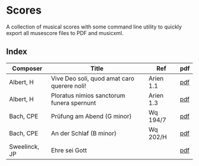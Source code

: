 # Scores

A collection of musical scores with some command line utility to quickly export all musescore files to PDF and musicxml.



## Index

| Composer | Title | Ref | pdf |
|---|---|---|---|
| Albert, H | Vive Deo soli, quod amat caro querere noli! | Arien 1.1 | [pdf](scores/albert_h/albert_h-arien-1_01/albert_h-arien-1_01-vive_deo_soli.pdf) |
| Albert, H | Ploratus nimios sanctorum funera spernunt  | Arien 1.3 | [pdf](scores/albert_h/albert_h-arien-1_02/albert_h-arien-1_02-ploratus_nimios_sanctorum.pdf) |
| Bach, CPE | Prüfung am Abend (G minor) | Wq 194/7 | [pdf](scores/bach_cpe/bach_cpe-wq194_7-prufung_am_abend/bach_cpe-wq194_7-prufung_am_abend-Gm.pdf) |
| Bach, CPE | An der Schlaf (B minor) | Wq 202/H | [pdf](scores/bach_cpe/bach_cpe-wq202_H-an_den_schlaf/bach_cpe-wq202_H-an_den_schlaf-Bm.pdf) |
| Sweelinck, JP | Ehre sei Gott | | [pdf](scores/sweelinck_jp/sweelinck-ehre_sey_gott/sweelinck-ehre_sey_gott.pdf) |